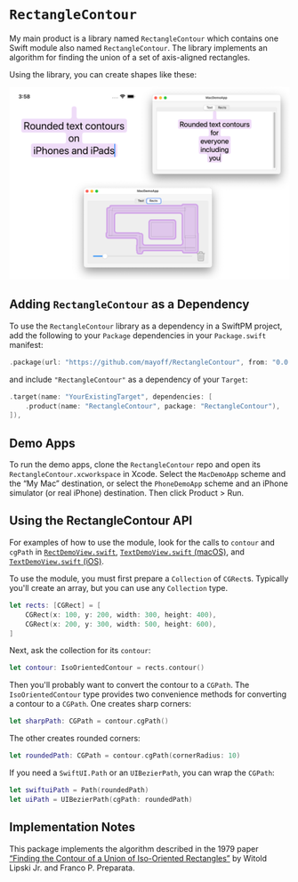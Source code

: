 # `RectangleContour`

My main product is a library named `RectangleContour` which contains one Swift module also named `RectangleContour`. The library implements an algorithm for finding the union of a set of axis-aligned rectangles.

Using the library, you can create shapes like these:

![demo images](demos.png)

## Adding `RectangleContour` as a Dependency

To use the `RectangleContour` library as a dependency in a SwiftPM project, add the following to your `Package` dependencies in your `Package.swift` manifest:

```swift
.package(url: "https://github.com/mayoff/RectangleContour", from: "0.0.2"),
```

and include `"RectangleContour"` as a dependency of your `Target`:

```swift
.target(name: "YourExistingTarget", dependencies: [
    .product(name: "RectangleContour", package: "RectangleContour"),
]),
```

## Demo Apps

To run the demo apps, clone the `RectangleContour` repo and open its `RectangleContour.xcworkspace` in Xcode. Select the `MacDemoApp` scheme and the “My Mac” destination, or select the `PhoneDemoApp` scheme and an iPhone simulator (or real iPhone) destination. Then click Product > Run.

## Using the RectangleContour API

For examples of how to use the module, look for the calls to `contour` and `cgPath` in [`RectDemoView.swift`][2], [`TextDemoView.swift` (macOS)][3], and [`TextDemoView.swift` (iOS)][4].

To use the module, you must first prepare a `Collection` of `CGRect`s. Typically you'll create an array, but you can use any `Collection` type.

```swift
let rects: [CGRect] = [
    CGRect(x: 100, y: 200, width: 300, height: 400),
    CGRect(x: 200, y: 300, width: 500, height: 600),
]
```

Next, ask the collection for its `contour`:

```swift
let contour: IsoOrientedContour = rects.contour()
```

Then you'll probably want to convert the contour to a `CGPath`. The `IsoOrientedContour` type provides two convenience methods for converting a contour to a `CGPath`. One creates sharp corners:

```swift
let sharpPath: CGPath = contour.cgPath()
```

The other creates rounded corners:

```swift
let roundedPath: CGPath = contour.cgPath(cornerRadius: 10)
```

If you need a `SwiftUI.Path` or an `UIBezierPath`, you can wrap the `CGPath`:

```swift
let swiftuiPath = Path(roundedPath)
let uiPath = UIBezierPath(cgPath: roundedPath)
```

## Implementation Notes

This package implements the algorithm described in the 1979 paper [“Finding the Contour of a Union of Iso-Oriented Rectangles”][1] by Witold Lipski Jr. and Franco P. Preparata.

[1]: Lipski-Preparata.pdf
[2]: Sources/MacDemoAppModule/RectDemoView.swift
[3]: Sources/MacDemoAppModule/TextDemoView.swift
[4]: Sources/PhoneDemoAppModule/TextDemoView.swift

